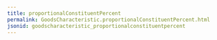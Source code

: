 ```yaml
---
title: proportionalConstituentPercent
permalink: GoodsCharacteristic.proportionalConstituentPercent.html
jsonid: goodscharacteristic_proportionalconstituentpercent
---
```

